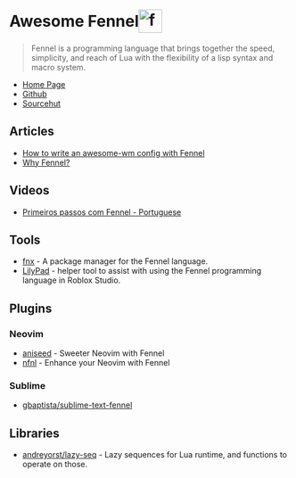 <h1 style="display: flex; align-items: center;">
  Awesome Fennel
  <img alt="fennel logo" src="https://github.com/adelarsq/awesome-fennel/assets/430272/64a40305-5195-4073-bfd3-f61d629d1279" style="width: 1.5em; height: 1.5em; margin-right: 0.5em;">
</h1>

> Fennel is a programming language that brings together the speed, simplicity, and reach of Lua with the flexibility of a lisp syntax and macro system.

- [Home Page](https://fennel-lang.org)
- [Github](https://github.com/bakpakin/Fennel)
- [Sourcehut](https://sr.ht/~technomancy/fennel)

## Articles

- [How to write an awesome-wm config with Fennel](https://gist.github.com/christoph-frick/d3949076ffc8d23e9350d3ea3b6e00cb)
- [Why Fennel?](https://github.com/nyoom-engineering/nyoom.nvim/blob/main/docs/faq.md#why-fennel)

## Videos

- [Primeiros passos com Fennel - Portuguese](https://www.youtube.com/watch?v=sLWhx3kuxVI&list=PL61kTUcYddBMCrnry2X1gTIguAGjeyHRZ)

## Tools

- [fnx](https://github.com/gbaptista/fnx) - A package manager for the Fennel language.
- [LilyPad](https://github.com/Lets-Learn-Lua/LilyPad) - helper tool to assist with using the Fennel programming language in Roblox Studio.

## Plugins

### Neovim

- [aniseed](https://github.com/Olical/aniseed) - Sweeter Neovim with Fennel
- [nfnl](https://github.com/Olical/nfnl) - Enhance your Neovim with Fennel

### Sublime

- [gbaptista/sublime-text-fennel](https://github.com/gbaptista/sublime-text-fennel)

## Libraries

- [andreyorst/lazy-seq](https://github.com/andreyorst/lazy-seq) - Lazy sequences for Lua runtime, and functions to operate on those.


